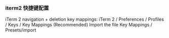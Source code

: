 ### iterm2 快捷键配置
iTerm 2 navigation + deletion key mappings:
iTerm 2 / Preferences / Profiles / Keys / Key Mappings
(Recommended) Import the file Key Mappings / Presets/import